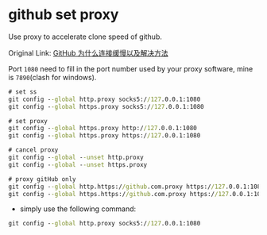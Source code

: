 # github set proxy

Use proxy to accelerate clone speed of github.

Original Link: [GitHub 为什么连接缓慢以及解决方法](https://www.cclliang.com/2020/08/08/GitHub%E4%B8%BA%E4%BB%80%E4%B9%88%E8%BF%9E%E6%8E%A5%E7%BC%93%E6%85%A2%E4%BB%A5%E5%8F%8A%E8%A7%A3%E5%86%B3%E6%96%B9%E6%B3%95/)

Port `1080` need to fill in the port number used by your proxy software, mine is `7890`(clash for windows).

```cmd
# set ss
git config --global http.proxy socks5://127.0.0.1:1080
git config --global https.proxy socks5://127.0.0.1:1080

# set proxy
git config --global https.proxy http://127.0.0.1:1080
git config --global https.proxy https://127.0.0.1:1080

# cancel proxy
git config --global --unset http.proxy
git config --global --unset https.proxy

# proxy gitHub only
git config --global http.https://github.com.proxy https://127.0.0.1:1080
git config --global https.https://github.com.proxy https://127.0.0.1:1080
```

- simply use the following command:

```cmd
git config --global http.proxy socks5://127.0.0.1:1080
```
